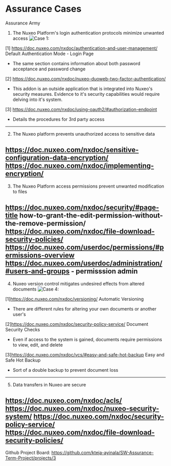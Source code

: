 # Assurance Cases

Assurance Army

1. The Nuxeo Platform's login authentication protocols minimize unwanted access
![Case 1:](https://github.com/kteja-ayinala/SW-Assurance-Term-Project/blob/master/Assurance%20case%20diagrams/Assurance%20Cases%20-%20AA%20-%20Claim1.png)

[1] https://doc.nuxeo.com/nxdoc/authentication-and-user-management/ Default Authentication Mode - Login Page<br>
- The same section contains information about both password acceptance and password change<br>

[2] https://doc.nuxeo.com/nxdoc/nuxeo-duoweb-two-factor-authentication/<br>
- This addon is an outside application that is integrated into Nuxeo's security measures. Evidence to it's security capabilities would require delving into it's system.<br>

[3] https://doc.nuxeo.com/nxdoc/using-oauth2/#authorization-endpoint<br>
- Details the procedures for 3rd party access
----------------------------------------------------------------------------------------------------------------------------------------
2. The Nuxeo platform prevents unauthorized access to sensitive data

https://doc.nuxeo.com/nxdoc/sensitive-configuration-data-encryption/
https://doc.nuxeo.com/nxdoc/implementing-encryption/
----------------------------------------------------------------------------------------------------------------------------------------
3. The Nuxeo Platform access permissions prevent unwanted modification to files

https://doc.nuxeo.com/nxdoc/security/#page-title
how-to-grant-the-edit-permission-without-the-remove-permission/
https://doc.nuxeo.com/nxdoc/file-download-security-policies/
https://doc.nuxeo.com/userdoc/permissions/#permissions-overview
https://doc.nuxeo.com/userdoc/administration/#users-and-groups - permisssion admin
----------------------------------------------------------------------------------------------------------------------------------------
4.  Nuxeo version control mitigates undesired effects from altered documents
![Case 4:](https://github.com/kteja-ayinala/SW-Assurance-Term-Project/blob/master/Assurance%20case%20diagrams/Assurance%20Cases%20-%20AA%20-%20Claim4.png)

[1]https://doc.nuxeo.com/nxdoc/versioning/ Automatic Versioning<br>
- There are different rules for altering your own documents or another user's<br>

[2]https://doc.nuxeo.com/nxdoc/security-policy-service/ Document Security Checks<br>
- Even if access to the system is gained, documents require permissions to view, edit, and delete

[3]https://doc.nuxeo.com/nxdoc/vcs/#easy-and-safe-hot-backup Easy and Safe Hot Backup
- Sort of a double backup to prevent document loss
----------------------------------------------------------------------------------------------------------------------------------------
5. Data transfers in Nuxeo are secure

https://doc.nuxeo.com/nxdoc/acls/
https://doc.nuxeo.com/nxdoc/nuxeo-security-system/
https://doc.nuxeo.com/nxdoc/security-policy-service/
https://doc.nuxeo.com/nxdoc/file-download-security-policies/
----------------------------------------------------------------------------------------------------------------------------------------
Github Project Board: https://github.com/kteja-ayinala/SW-Assurance-Term-Project/projects/3
